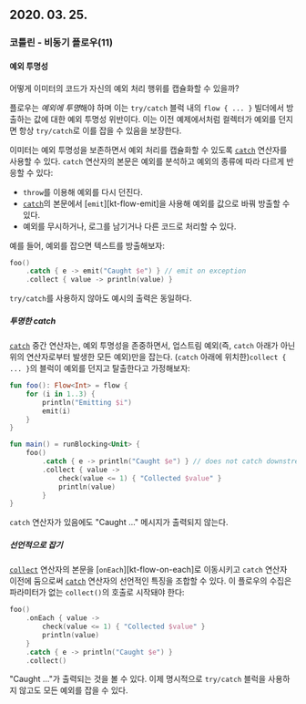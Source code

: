 ## 2020. 03. 25.

### 코틀린 - 비동기 플로우(11)

#### 예외 투명성

어떻게 이미터의 코드가 자신의 예외 처리 행위를 캡슐화할 수 있을까?

플로우는 *예외에 투명*해야 하며 이는 `try/catch` 블럭 내의 `flow { ... }` 빌더에서 방출하는 값에 대한 예외 투명성 위반이다. 이는 이전 예제에서처럼 컬렉터가 예외를 던지면 항상 `try/catch`로 이를 잡을 수 있음을 보장한다.

이미터는 예외 투명성을 보존하면서 예외 처리를 캡슐화할 수 있도록 [`catch`][kt-flow-catch] 연산자를 사용할 수 있다. `catch` 연산자의 본문은 예외를 분석하고 예외의 종류에 따라 다르게 반응할 수 있다:

* `throw`를 이용해 예외를 다시 던진다.
* [`catch`][kt-flow-catch]의 본문에서 [`emit`][kt-flow-emit]을 사용해 예외를 값으로 바꿔 방출할 수 있다.
* 예외를 무시하거나, 로그를 남기거나 다른 코드로 처리할 수 있다.

예를 들어, 예외를 잡으면 텍스트를 방출해보자:

```kotlin
foo()
    .catch { e -> emit("Caught $e") } // emit on exception
    .collect { value -> println(value) }
```

`try/catch`를 사용하지 않아도 예시의 출력은 동일하다.

##### 투명한 catch

[`catch`][kt-flow-catch] 중간 연산자는, 예외 투명성을 존중하면서, 업스트림 예외(즉, `catch` 아래가 아닌 위의 연산자로부터 발생한 모든 예외)만을 잡는다. (`catch` 아래에 위치한)`collect { ... }`의 블럭이 예외를 던지고 탈출한다고 가정해보자:

```kotlin
fun foo(): Flow<Int> = flow {
    for (i in 1..3) {
        println("Emitting $i")
        emit(i)
    }
}

fun main() = runBlocking<Unit> {
    foo()
        .catch { e -> println("Caught $e") } // does not catch downstream exceptions
        .collect { value ->
            check(value <= 1) { "Collected $value" }                 
            println(value) 
        }
}            
```

`catch` 연산자가 있음에도 "Caught ..." 메시지가 출력되지 않는다.

##### 선언적으로 잡기

[`collect`][kt-flow-collect] 연산자의 본문을 [`onEach`][kt-flow-on-each]로 이동시키고 `catch` 연산자 이전에 둠으로써 [`catch`][kt-flow-catch] 연산자의 선언적인 특징을 조합할 수 있다. 이 플로우의 수집은 파라미터가 없는 `collect()`의 호출로 시작돼야 한다:

```kotlin
foo()
    .onEach { value ->
        check(value <= 1) { "Collected $value" }                 
        println(value) 
    }
    .catch { e -> println("Caught $e") }
    .collect()
```

"Caught ..."가 출력되는 것을 볼 수 있다. 이제 명시적으로 `try/catch` 블럭을 사용하지 않고도 모든 예외를 잡을 수 있다.



[kt-flow-catch]: https://kotlin.github.io/kotlinx.coroutines/kotlinx-coroutines-core/kotlinx.coroutines.flow/catch.html
[kt-flow-collect]: https://kotlin.github.io/kotlinx.coroutines/kotlinx-coroutines-core/kotlinx.coroutines.flow/collect.html